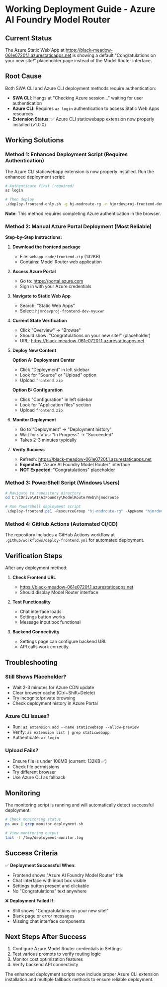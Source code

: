 # Working Deployment Guide - Azure AI Foundry Model Router

## Current Status
The Azure Static Web App at https://black-meadow-061e0720f.1.azurestaticapps.net is showing a default "Congratulations on your new site!" placeholder page instead of the Model Router interface.

## Root Cause
Both SWA CLI and Azure CLI deployment methods require authentication:
- **SWA CLI**: Hangs at "Checking Azure session..." waiting for user authentication
- **Azure CLI**: Requires `az login` authentication to access Static Web Apps resources
- **Extension Status**: ✅ Azure CLI staticwebapp extension now properly installed (v1.0.0)

## Working Solutions

### Method 1: Enhanced Deployment Script (Requires Authentication)

The Azure CLI staticwebapp extension is now properly installed. Run the enhanced deployment script:
```bash
# Authenticate first (required)
az login

# Then deploy
./deploy-frontend-only.sh -g hj-modroute-rg -n hjmrdevproj-frontend-dev-nyuxwr
```

**Note**: This method requires completing Azure authentication in the browser.

### Method 2: Manual Azure Portal Deployment (Most Reliable)

**Step-by-Step Instructions:**

1. **Download the frontend package**
   - File: `webapp-code/frontend.zip` (132KB)
   - Contains: Model Router web application

2. **Access Azure Portal**
   - Go to: https://portal.azure.com
   - Sign in with your Azure credentials

3. **Navigate to Static Web App**
   - Search: "Static Web Apps"
   - Select: `hjmrdevproj-frontend-dev-nyuxwr`

4. **Current State Verification**
   - Click "Overview" → "Browse"
   - Should show: "Congratulations on your new site!" (placeholder)
   - URL: https://black-meadow-061e0720f.1.azurestaticapps.net

5. **Deploy New Content**
   
   **Option A: Deployment Center**
   - Click "Deployment" in left sidebar
   - Look for "Source" or "Upload" option
   - Upload `frontend.zip`
   
   **Option B: Configuration**
   - Click "Configuration" in left sidebar
   - Look for "Application files" section
   - Upload `frontend.zip`

6. **Monitor Deployment**
   - Go to "Deployment" → "Deployment history"
   - Wait for status: "In Progress" → "Succeeded"
   - Takes 2-3 minutes typically

7. **Verify Success**
   - Refresh: https://black-meadow-061e0720f.1.azurestaticapps.net
   - **Expected**: "Azure AI Foundry Model Router" interface
   - **NOT Expected**: "Congratulations" placeholder

### Method 3: PowerShell Script (Windows Users)

```powershell
# Navigate to repository directory
cd C:\CDrive\AI\AIFoundry\ModelRouterWeb\hjmodroute

# Run PowerShell deployment script
.\deploy-frontend.ps1 -ResourceGroup "hj-modroute-rg" -AppName "hjmrdevproj-frontend-dev-nyuxwr"
```

### Method 4: GitHub Actions (Automated CI/CD)

The repository includes a GitHub Actions workflow at `.github/workflows/deploy-frontend.yml` for automated deployment.

## Verification Steps

After any deployment method:

1. **Check Frontend URL**
   - https://black-meadow-061e0720f.1.azurestaticapps.net
   - Should display Model Router interface

2. **Test Functionality**
   - Chat interface loads
   - Settings button works
   - Message input box functional

3. **Backend Connectivity**
   - Settings page can configure backend URL
   - API calls work correctly

## Troubleshooting

### Still Shows Placeholder?
- Wait 2-3 minutes for Azure CDN update
- Clear browser cache (Ctrl+Shift+Delete)
- Try incognito/private browsing
- Check deployment history in Azure Portal

### Azure CLI Issues?
- Run: `az extension add --name staticwebapp --allow-preview`
- Verify: `az extension list | grep staticwebapp`
- Authenticate: `az login`

### Upload Fails?
- Ensure file is under 100MB (current: 132KB ✅)
- Check file permissions
- Try different browser
- Use Azure CLI as fallback

## Monitoring

The monitoring script is running and will automatically detect successful deployment:
```bash
# Check monitoring status
ps aux | grep monitor-deployment.sh

# View monitoring output
tail -f /tmp/deployment-monitor.log
```

## Success Criteria

✅ **Deployment Successful When:**
- Frontend shows "Azure AI Foundry Model Router" title
- Chat interface with input box visible
- Settings button present and clickable
- No "Congratulations" text anywhere

❌ **Deployment Failed If:**
- Still shows "Congratulations on your new site!"
- Blank page or error messages
- Missing chat interface components

## Next Steps After Success

1. Configure Azure Model Router credentials in Settings
2. Test various prompts to verify routing logic
3. Monitor cost optimization features
4. Verify backend API connectivity

The enhanced deployment scripts now include proper Azure CLI extension installation and multiple fallback methods to ensure reliable deployment.
